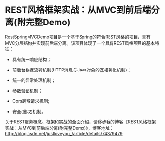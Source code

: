 # REST风格框架实战：从MVC到前后端分离(附完整Demo) 

RestSpringMVCDemo项目是一个基于Spring的符合REST风格的项目，具有MVC分层结构并实现前后端分离。该项目体现了一个具有REST风格项目的基本特征：

 - 具有统一响应结构；
 
 - 前后台数据流转机制(HTTP消息与Java对象的互相转化机制)；
 
 - 统一的异常处理机制；
 
 - 参数验证机制；
 
 - Cors跨域请求机制;
 
 - 安全(鉴权)机制。
 
 关于REST服务概念、框架和实战的全面介绍，请移步我的博客《REST风格框架实战：从MVC到前后端分离(附完整Demo)》，博客地址：http://blog.csdn.net/justloveyou_/article/details/74379479
